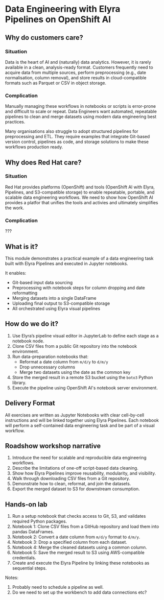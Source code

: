 # Data Engineering with Elyra Pipelines on OpenShift AI

## Why do customers care?

### Situation  
Data is the heart of AI and (naturally) data analytics. However, it is rarely available in a clean, analysis-ready format. Customers frequently need to acquire data from multiple sources, perform preprocessing (e.g., date normalisation, column removal), and store results in cloud-compatible formats such as Parquet or CSV in object storage.

### Complication  
Manually managing these workflows in notebooks or scripts is error-prone and difficult to scale or repeat. Data Engineers want automated, repeatable pipelines to clean and merge datasets using modern data engineering best practices.

Many organisations also struggle to adopt structured pipelines for preprocessing and ETL. They require examples that integrate Git-based version control, pipelines as code, and storage solutions to make these workflows production ready.

## Why does Red Hat care?

### Situation  
Red Hat provides platforms (OpenShift) and tools (OpenShift AI with Elyra, Pipelines, and S3-compatible storage) to enable repeatable, portable, and scalable data engineering workflows. We need to show how OpenShift AI provides a platfor that unifies the tools and activies and ultimately simplifies the work. 

### Complication  
??? 

## What is it?

This module demonstrates a practical example of a data engineering task built with Elyra Pipelines and executed in Jupyter notebooks.

It enables:
- Git-based input data sourcing
- Preprocessing with notebook steps for column dropping and date reformatting
- Merging datasets into a single DataFrame
- Uploading final output to S3-compatible storage
- All orchestrated using Elyra visual pipelines

## How do we do it?

1. Use Elyra’s pipeline visual editor in JupyterLab to define each stage as a notebook node.  
2. Clone CSV files from a public Git repository into the notebook environment.  
3. Run data-preparation notebooks that:
   - Reformat a date column from `m/d/y` to `d/m/y`  
   - Drop unnecessary columns  
   - Merge two datasets using the date as the common key
4. Store the merged result in a remote S3 bucket using the `boto3` Python library.  
5. Execute the pipeline using OpenShift AI's notebook server environment.

## Delivery Format

All exercises are written as Jupyter Notebooks with clear cell-by-cell instructions and will be linked together using Elyra Pipelines. Each notebook will perform a self-contained data engineering task and be part of a visual workflow.

## Roadshow workshop narrative

1. Introduce the need for scalable and reproducible data engineering workflows.  
2. Describe the limitations of one-off script-based data cleaning.  
3. Show how Elyra Pipelines improve reusability, modularity, and visibility.  
4. Walk through downloading CSV files from a Git repository.  
5. Demonstrate how to clean, reformat, and join the datasets.  
6. Export the merged dataset to S3 for downstream consumption.  

## Hands-on lab

1. Run a setup notebook that checks access to Git, S3, and validates required Python packages.  
2. Notebook 1: Clone CSV files from a GitHub repository and load them into pandas DataFrames.  
3. Notebook 2: Convert a date column from `m/d/y` format to `d/m/y`.  
4. Notebook 3: Drop a specified column from each dataset.  
5. Notebook 4: Merge the cleaned datasets using a common column.  
6. Notebook 5: Save the merged result to S3 using AWS-compatible credentials.  
7. Create and execute the Elyra Pipeline by linking these notebooks as sequential steps.

Notes:
1. Probably need to schedule a pipeline as well.
2. Do we need to set up the workbench to add data connections etc?
